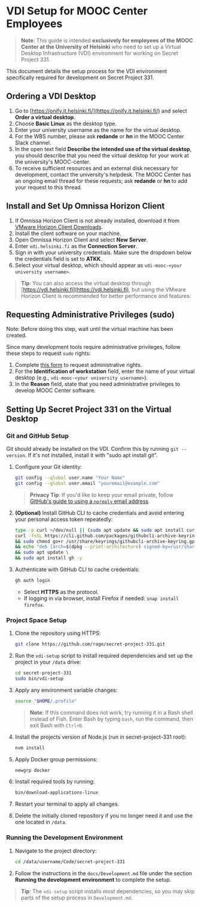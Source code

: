 # VDI Setup for MOOC Center Employees

> **Note**: This guide is intended **exclusively for employees of the MOOC Center at the University of Helsinki** who need to set up a Virtual Desktop Infrastructure (VDI) environment for working on Secret Project 331.

This document details the setup process for the VDI environment specifically required for development on Secret Project 331.

## Ordering a VDI Desktop

1. Go to [https://onify.it.helsinki.fi/](https://onify.it.helsinki.fi/) and select **Order a virtual desktop**.
2. Choose **Basic Linux** as the desktop type.
3. Enter your university username as the name for the virtual desktop.
4. For the WBS number, please ask **redande** or **hn** in the MOOC Center Slack channel.
5. In the open text field **Describe the intended use of the virtual desktop**, you should describe that you need the virtual desktop for your work at the university's MOOC-center.
6. To receive sufficient resources and an external disk necessary for development, contact the university's helpdesk. The MOOC Center has an ongoing email thread for these requests; ask **redande** or **hn** to add your request to this thread.

## Install and Set Up Omnissa Horizon Client

1. If Omnissa Horizon Client is not already installed, download it from [VMware Horizon Client Downloads](https://customerconnect.omnissa.com/downloads/info/slug/desktop_end_user_computing/omnissa_horizon_clients/8).
2. Install the client software on your machine.
3. Open Omnissa Horizon Client and select **New Server**.
4. Enter `vdi.helsinki.fi` as the **Connection Server**.
5. Sign in with your university credentials. Make sure the dropdown below the credentials field is set to **ATKK**.
6. Select your virtual desktop, which should appear as `vdi-mooc-<your university username>`.

> **Tip**: You can also access the virtual desktop through [https://vdi.helsinki.fi](https://vdi.helsinki.fi), but using the VMware Horizon Client is recommended for better performance and features.

## Requesting Administrative Privileges (sudo)

Note: Before doing this step, wait until the virtual machine has been created.

Since many development tools require administrative privileges, follow these steps to request `sudo` rights:

1. Complete [this form](https://elomake.helsinki.fi/lomakkeet/42471/lomake.html) to request administrative rights.
2. For the **Identification of workstation** field, enter the name of your virtual desktop (e.g., `vdi-mooc-<your university username>`).
3. In the **Reason** field, state that you need administrative privileges to develop MOOC Center software.

## Setting Up Secret Project 331 on the Virtual Desktop

### Git and GitHub Setup

Git should already be installed on the VDI. Confirm this by running `git --version`. If it's not installed, install it with "sudo apt install git".

1. Configure your Git identity:

   ```bash
   git config --global user.name "Your Name"
   git config --global user.email "youremail@example.com"
   ```

   > **Privacy Tip**: If you'd like to keep your email private, follow [GitHub's guide to using a `noreply` email address](https://docs.github.com/en/account-and-profile/setting-up-and-managing-your-personal-account-on-github/managing-email-preferences/setting-your-commit-email-address).

2. **(Optional)** Install GitHub CLI to cache credentials and avoid entering your personal access token repeatedly:

   ```bash
   type -p curl >/dev/null || (sudo apt update && sudo apt install curl -y)
   curl -fsSL https://cli.github.com/packages/githubcli-archive-keyring.gpg | sudo dd of=/usr/share/keyrings/githubcli-archive-keyring.gpg \
   && sudo chmod go+r /usr/share/keyrings/githubcli-archive-keyring.gpg \
   && echo "deb [arch=$(dpkg --print-architecture) signed-by=/usr/share/keyrings/githubcli-archive-keyring.gpg] https://cli.github.com/packages stable main" | sudo tee /etc/apt/sources.list.d/github-cli.list > /dev/null \
   && sudo apt update \
   && sudo apt install gh -y
   ```

3. Authenticate with GitHub CLI to cache credentials:
   ```bash
   gh auth login
   ```
   - Select **HTTPS** as the protocol.
   - If logging in via browser, install Firefox if needed: `snap install firefox`.

### Project Space Setup

1. Clone the repository using HTTPS:

   ```bash
   git clone https://github.com/rage/secret-project-331.git
   ```

2. Run the `vdi-setup` script to install required dependencies and set up the project in your `/data` drive:

   ```bash
   cd secret-project-331
   sudo bin/vdi-setup
   ```

3. Apply any environment variable changes:

   ```bash
   source "$HOME/.profile"
   ```

   > **Note**: If this command does not work, try running it in a Bash shell instead of Fish. Enter Bash by typing `bash`, run the command, then exit Bash with `Ctrl+D`.

4. Install the projects version of Node.js (run in secret-project-331 root):

   ```bash
   nvm install
   ```

5. Apply Docker group permissions:

   ```bash
   newgrp docker
   ```

6. Install required tools by running:

   ```bash
   bin/download-applications-linux
   ```

7. Restart your terminal to apply all changes.

8. Delete the initially cloned repository if you no longer need it and use the one located in `/data`.

### Running the Development Environment

1. Navigate to the project directory:

   ```bash
   cd /data/username/Code/secret-project-331
   ```

2. Follow the instructions in the `docs/Development.md` file under the section **Running the development environment** to complete the setup.

> **Tip**: The `vdi-setup` script installs most dependencies, so you may skip parts of the setup process in `Development.md`.
